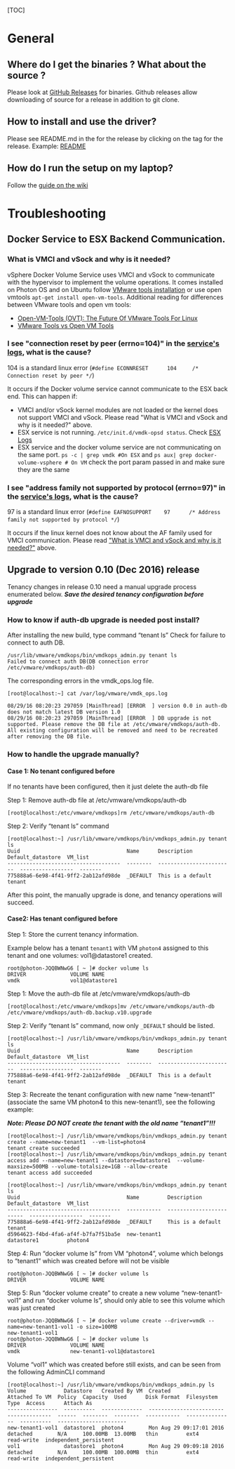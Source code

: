 [TOC]

# General

## Where do I get the binaries ? What about the source ?
Please look at [GitHub Releases](https://github.com/vmware/docker-volume-vsphere/releases) for binaries. Github releases allow downloading of source for a release in addition to git clone.

## How to install and use the driver?
Please see README.md in the for the release by clicking on the tag for the release. Example: [README](https://github.com/vmware/docker-volume-vsphere/tree/0.1.0.tp.2)

## How do I run the setup on my laptop?
Follow the [guide on the wiki](https://github.com/vmware/docker-volume-vsphere/wiki/Using-laptop-for-running-the-entire-stack)

# Troubleshooting

## Docker Service to ESX Backend Communication.

### What is VMCI and vSock and why is it needed?

vSphere Docker Volume Service uses VMCI and vSock to communicate with the hypervisor to implement the volume operations. It comes installed on Photon OS and on Ubuntu follow [VMware tools installation](http://pubs.vmware.com/vsphere-60/index.jsp#com.vmware.vsphere.vm_admin.doc/GUID-08BB9465-D40A-4E16-9E15-8C016CC8166F.html#GUID-08BB9465-D40A-4E16-9E15-8C016CC8166F) or use open vmtools 
```apt-get install open-vm-tools```. 
Additional reading for differences between VMware tools and open vm tools: 

* [Open-VM-Tools (OVT): The Future Of VMware Tools For Linux](http://blogs.vmware.com/vsphere/2015/09/open-vm-tools-ovt-the-future-of-vmware-tools-for-linux.html) 
* [VMware Tools vs Open VM Tools](http://superuser.com/questions/270112/open-vm-tools-vs-vmware-tools)

### I see "connection reset by peer (errno=104)" in the [service's logs](https://github.com/vmware/docker-volume-vsphere#logging), what is the cause?
104 is a standard linux error (```#define ECONNRESET      104     /* Connection reset by peer */```)

It occurs if the Docker volume service cannot communicate to the ESX back end. This can happen if:
   * VMCI and/or vSock kernel modules are not loaded or the kernel does not support VMCI and vSock. Please read "What is VMCI and vSock and why is it needed?" above.
   * ESX service is not running. ```/etc/init.d/vmdk-opsd status```. Check [ESX Logs](https://github.com/vmware/docker-volume-vsphere#logging)
   * ESX service and the docker volume service are not communicating on the same port. ```ps -c | grep vmdk #On ESX``` and ```ps aux| grep docker-volume-vsphere # On VM``` check the port param passed in and make sure they are the same

### I see "address family not supported by protocol (errno=97)" in the [service's logs](https://github.com/vmware/docker-volume-vsphere#logging), what is the cause?
97 is a standard linux error (```#define EAFNOSUPPORT    97      /* Address family not supported by protocol */```)

It occurs if the linux kernel does not know about the AF family used for VMCI communication. Please read ["What is VMCI and vSock and why is it needed?"](https://vmware.github.io/docker-volume-vsphere/user-guide/faq/#what-is-vmci-and-vsock-and-why-is-it-needed) above.

## Upgrade to version 0.10 (Dec 2016) release

Tenancy changes in release 0.10 need a manual upgrade process enumerated below.
***Save the desired tenancy configuration before upgrade***

### How to know if auth-db upgrade is needed post install?

After installing the new build, type command “tenant ls”
Check for failure to connect to auth DB.

```
/usr/lib/vmware/vmdkops/bin/vmdkops_admin.py tenant ls
Failed to connect auth DB(DB connection error /etc/vmware/vmdkops/auth-db)
```

The corresponding errors in the vmdk_ops.log file.

```
[root@localhost:~] cat /var/log/vmware/vmdk_ops.log
 
08/29/16 08:20:23 297059 [MainThread] [ERROR  ] version 0.0 in auth-db does not match latest DB version 1.0
08/29/16 08:20:23 297059 [MainThread] [ERROR  ] DB upgrade is not supported. Please remove the DB file at /etc/vmware/vmdkops/auth-db. All existing configuration will be removed and need to be recreated after removing the DB file.
```
 
### How to handle the upgrade manually?

#### Case 1: No tenant configured before
 
If no tenants have been configured, then it just delete the auth-db file

Step 1: Remove  auth-db file at /etc/vmware/vmdkops/auth-db

``` 
[root@localhost:/etc/vmware/vmdkops]rm /etc/vmware/vmdkops/auth-db
```

Step 2: Verify “tenant ls” command
``` 
[root@localhost:~] /usr/lib/vmware/vmdkops/bin/vmdkops_admin.py tenant ls
Uuid                                  Name      Description               Default_datastore  VM_list 
------------------------------------  --------  ------------------------  -----------------  ------- 
775888a6-6e98-4f41-9ff2-2ab12afd98de  _DEFAULT  This is a default tenant
```
 
After this point, the manually upgrade is done, and tenancy operations will succeed.
 
#### Case2:  Has tenant configured before
Step 1: Store the current tenancy information.

Example below has a tenant ```tenant1``` with VM ```photon4``` assigned to this tenant and one volumes: vol1@datastore1 created.

```
root@photon-JQQBWNwG6 [ ~ ]# docker volume ls
DRIVER              VOLUME NAME
vmdk                vol1@datastore1
```

Step 1: Move the auth-db file at /etc/vmware/vmdkops/auth-db
```
[root@localhost:/etc/vmware/vmdkops]mv /etc/vmware/vmdkops/auth-db /etc/vmware/vmdkops/auth-db.backup.v10.upgrade
```

Step 2: Verify “tenant ls” command, now only  ```_DEFAULT``` should be listed.

``` 
[root@localhost:~] /usr/lib/vmware/vmdkops/bin/vmdkops_admin.py tenant ls
Uuid                                  Name      Description               Default_datastore  VM_list 
------------------------------------  --------  ------------------------  -----------------  ------- 
775888a6-6e98-4f41-9ff2-2ab12afd98de  _DEFAULT  This is a default tenant                             
```

Step 3: Recreate the tenant configuration with new name “new-tenant1” (associate the same VM photon4 to this new-tenant1), see the following example:

***Note: Please DO NOT create the tenant with the old name “tenant1”!!!***

```
[root@localhost:~] /usr/lib/vmware/vmdkops/bin/vmdkops_admin.py tenant create --name=new-tenant1  --vm-list=photon4
tenant create succeeded
[root@localhost:~] /usr/lib/vmware/vmdkops/bin/vmdkops_admin.py tenant access add --name=new-tenant1 --datastore=datastore1  --volume-maxsize=500MB --volume-totalsize=1GB --allow-create
tenant access add succeeded
 
[root@localhost:~] /usr/lib/vmware/vmdkops/bin/vmdkops_admin.py tenant ls
Uuid                                  Name         Description               Default_datastore  VM_list 
------------------------------------  -----------  ------------------------  -----------------  ------- 
775888a6-6e98-4f41-9ff2-2ab12afd98de  _DEFAULT     This is a default tenant                             
d5964623-f4bd-4fa6-af4f-b7fa7f51ba5e  new-tenant1                            datastore1         photon4 
```

Step 4: Run “docker volume ls” from VM “photon4”,  volume which belongs to “tenant1” which was created before will not be visible
``` 
root@photon-JQQBWNwG6 [ ~ ]# docker volume ls
DRIVER              VOLUME NAME
```

Step 5: Run “docker volume create”  to create a new volume “new-tenant1-vol1” and run “docker volume ls”,   should only able to see this volume which was just created
``` 
root@photon-JQQBWNwG6 [ ~ ]# docker volume create --driver=vmdk --name=new-tenant1-vol1 -o size=100MB
new-tenant1-vol1
root@photon-JQQBWNwG6 [ ~ ]# docker volume ls
DRIVER              VOLUME NAME
vmdk                new-tenant1-vol1@datastore1
```
 
Volume “vol1” which was created before still exists, and can be seen from the following AdminCLI command

```
[root@localhost:~] /usr/lib/vmware/vmdkops/bin/vmdkops_admin.py ls
Volume            Datastore   Created By VM  Created                   Attached To VM  Policy  Capacity  Used      Disk Format  Filesystem Type  Access      Attach As              
----------------  ----------  -------------  ------------------------  --------------  ------  --------  --------  -----------  ---------------  ----------  ---------------------- 
new-tenant1-vol1  datastore1  photon4        Mon Aug 29 09:17:01 2016  detached        N/A     100.00MB  13.00MB   thin         ext4             read-write  independent_persistent 
vol1              datastore1  photon4        Mon Aug 29 09:09:18 2016  detached        N/A     100.00MB  100.00MB  thin         ext4             read-write  independent_persistent 
```
